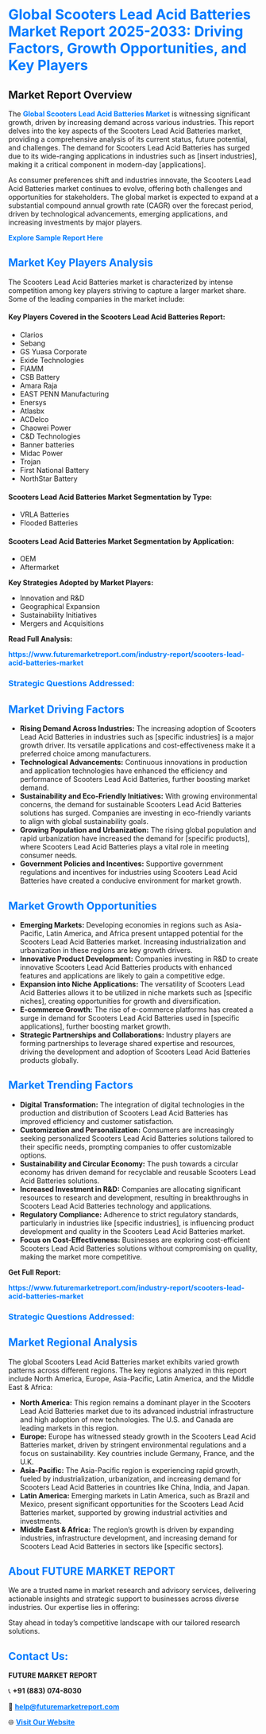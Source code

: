 <h1 style="color: #007BFF;">Global Scooters Lead Acid Batteries Market Report 2025-2033: Driving Factors, Growth Opportunities, and Key Players</h1>

<section id="overview">
<h2>Market Report Overview</h2>
<p>The <a href="https://www.futuremarketreport.com/industry-report/scooters-lead-acid-batteries-market" style="color: #007BFF; text-decoration: none;"><strong>Global Scooters Lead Acid Batteries Market</strong></a> is witnessing significant growth, driven by increasing demand across various industries. This report delves into the key aspects of the Scooters Lead Acid Batteries market, providing a comprehensive analysis of its current status, future potential, and challenges. The demand for Scooters Lead Acid Batteries has surged due to its wide-ranging applications in industries such as [insert industries], making it a critical component in modern-day [applications].</p>
<p>As consumer preferences shift and industries innovate, the Scooters Lead Acid Batteries market continues to evolve, offering both challenges and opportunities for stakeholders. The global market is expected to expand at a substantial compound annual growth rate (CAGR) over the forecast period, driven by technological advancements, emerging applications, and increasing investments by major players.</p>
</section>

<section id="overview">
<p><a href="https://www.futuremarketreport.com/request-sample/reportId=81656" style="color: #007BFF; text-decoration: none;"><strong>Explore Sample Report Here</strong></a></p>
</section>

<section id="key-players">
<h2 style="color: #007BFF;">Market Key Players Analysis</h2>
<p>The Scooters Lead Acid Batteries market is characterized by intense competition among key players striving to capture a larger market share. Some of the leading companies in the market include:</p>
<h4>Key Players Covered in the Scooters Lead Acid Batteries Report:</h4>
<ul><li>Clarios</li><li>Sebang</li><li>GS Yuasa Corporate</li><li>Exide Technologies</li><li>FIAMM</li><li>CSB Battery</li><li>Amara Raja</li><li>EAST PENN Manufacturing</li><li>Enersys</li><li>Atlasbx</li><li>ACDelco</li><li>Chaowei Power</li><li>C&amp;D Technologies</li><li>Banner batteries</li><li>Midac Power</li><li>Trojan</li><li>First National Battery</li><li>NorthStar Battery</li></ul>
<h4>Scooters Lead Acid Batteries Market Segmentation by Type:</h4>
<ul><li>VRLA Batteries</li><li>Flooded Batteries</li></ul>

<h4>Scooters Lead Acid Batteries Market Segmentation by Application:</h4>
<ul><li>OEM</li><li>Aftermarket</li></ul>
<p><strong>Key Strategies Adopted by Market Players:</strong></p>
<ul>
<li>Innovation and R&D</li>
<li>Geographical Expansion</li>
<li>Sustainability Initiatives</li>
<li>Mergers and Acquisitions</li>
</ul>
</section>

<section>
<p><strong>Read Full Analysis: </strong></p><a href="https://www.futuremarketreport.com/industry-report/scooters-lead-acid-batteries-market" style="color: #007BFF; text-decoration: none;"><strong>https://www.futuremarketreport.com/industry-report/scooters-lead-acid-batteries-market</strong></a>
<h3 style="color: #007BFF;">Strategic Questions Addressed:</h3>
</section>

<section id="driving-factors">
<h2 style="color: #007BFF;">Market Driving Factors</h2>
<ul>
<li><strong>Rising Demand Across Industries:</strong> The increasing adoption of Scooters Lead Acid Batteries in industries such as [specific industries] is a major growth driver. Its versatile applications and cost-effectiveness make it a preferred choice among manufacturers.</li>
<li><strong>Technological Advancements:</strong> Continuous innovations in production and application technologies have enhanced the efficiency and performance of Scooters Lead Acid Batteries, further boosting market demand.</li>
<li><strong>Sustainability and Eco-Friendly Initiatives:</strong> With growing environmental concerns, the demand for sustainable Scooters Lead Acid Batteries solutions has surged. Companies are investing in eco-friendly variants to align with global sustainability goals.</li>
<li><strong>Growing Population and Urbanization:</strong> The rising global population and rapid urbanization have increased the demand for [specific products], where Scooters Lead Acid Batteries plays a vital role in meeting consumer needs.</li>
<li><strong>Government Policies and Incentives:</strong> Supportive government regulations and incentives for industries using Scooters Lead Acid Batteries have created a conducive environment for market growth.</li>
</ul>
</section>

<section id="growth-opportunities">
<h2 style="color: #007BFF;">Market Growth Opportunities</h2>
<ul>
<li><strong>Emerging Markets:</strong> Developing economies in regions such as Asia-Pacific, Latin America, and Africa present untapped potential for the Scooters Lead Acid Batteries market. Increasing industrialization and urbanization in these regions are key growth drivers.</li>
<li><strong>Innovative Product Development:</strong> Companies investing in R&D to create innovative Scooters Lead Acid Batteries products with enhanced features and applications are likely to gain a competitive edge.</li>
<li><strong>Expansion into Niche Applications:</strong> The versatility of Scooters Lead Acid Batteries allows it to be utilized in niche markets such as [specific niches], creating opportunities for growth and diversification.</li>
<li><strong>E-commerce Growth:</strong> The rise of e-commerce platforms has created a surge in demand for Scooters Lead Acid Batteries used in [specific applications], further boosting market growth.</li>
<li><strong>Strategic Partnerships and Collaborations:</strong> Industry players are forming partnerships to leverage shared expertise and resources, driving the development and adoption of Scooters Lead Acid Batteries products globally.</li>
</ul>
</section>

<section id="trending-factors">
<h2 style="color: #007BFF;">Market Trending Factors</h2>
<ul>
<li><strong>Digital Transformation:</strong> The integration of digital technologies in the production and distribution of Scooters Lead Acid Batteries has improved efficiency and customer satisfaction.</li>
<li><strong>Customization and Personalization:</strong> Consumers are increasingly seeking personalized Scooters Lead Acid Batteries solutions tailored to their specific needs, prompting companies to offer customizable options.</li>
<li><strong>Sustainability and Circular Economy:</strong> The push towards a circular economy has driven demand for recyclable and reusable Scooters Lead Acid Batteries solutions.</li>
<li><strong>Increased Investment in R&D:</strong> Companies are allocating significant resources to research and development, resulting in breakthroughs in Scooters Lead Acid Batteries technology and applications.</li>
<li><strong>Regulatory Compliance:</strong> Adherence to strict regulatory standards, particularly in industries like [specific industries], is influencing product development and quality in the Scooters Lead Acid Batteries market.</li>
<li><strong>Focus on Cost-Effectiveness:</strong> Businesses are exploring cost-efficient Scooters Lead Acid Batteries solutions without compromising on quality, making the market more competitive.</li>
</ul>
</section>

<section>
<p><strong>Get Full Report: </strong></p><a href="https://www.futuremarketreport.com/industry-report/scooters-lead-acid-batteries-market" style="color: #007BFF; text-decoration: none;"><strong>https://www.futuremarketreport.com/industry-report/scooters-lead-acid-batteries-market</strong></a>
<h3 style="color: #007BFF;">Strategic Questions Addressed:</h3>
</section>


<section id="regional-analysis">
<h2 style="color: #007BFF;">Market Regional Analysis</h2>
<p>The global Scooters Lead Acid Batteries market exhibits varied growth patterns across different regions. The key regions analyzed in this report include North America, Europe, Asia-Pacific, Latin America, and the Middle East & Africa:</p>
<ul>
<li><strong>North America:</strong> This region remains a dominant player in the Scooters Lead Acid Batteries market due to its advanced industrial infrastructure and high adoption of new technologies. The U.S. and Canada are leading markets in this region.</li>
<li><strong>Europe:</strong> Europe has witnessed steady growth in the Scooters Lead Acid Batteries market, driven by stringent environmental regulations and a focus on sustainability. Key countries include Germany, France, and the U.K.</li>
<li><strong>Asia-Pacific:</strong> The Asia-Pacific region is experiencing rapid growth, fueled by industrialization, urbanization, and increasing demand for Scooters Lead Acid Batteries in countries like China, India, and Japan.</li>
<li><strong>Latin America:</strong> Emerging markets in Latin America, such as Brazil and Mexico, present significant opportunities for the Scooters Lead Acid Batteries market, supported by growing industrial activities and investments.</li>
<li><strong>Middle East & Africa:</strong> The region’s growth is driven by expanding industries, infrastructure development, and increasing demand for Scooters Lead Acid Batteries in sectors like [specific sectors].</li>
</ul>
</section>

<footer>
<h2 style="color: #007BFF;">About FUTURE MARKET REPORT</h2>
<p>We are a trusted name in market research and advisory services, delivering actionable insights and strategic support to businesses across diverse industries. Our expertise lies in offering:</p>

<p>Stay ahead in today’s competitive landscape with our tailored research solutions.</p>

<h2 style="color: #007BFF;">Contact Us:</h2>
<p><strong>FUTURE MARKET REPORT</strong></p>
<p>📞 <strong>+91 (883) 074-8030</strong></p>
<p>📧 <strong><a href="mailto:help@futuremarketreport.com" style="color: #007BFF;">help@futuremarketreport.com</a></strong></p>
<p>🌐 <strong><a href="https://www.futuremarketreport.com/" style="color: #007BFF;">Visit Our Website</a></strong></p>
</footer>